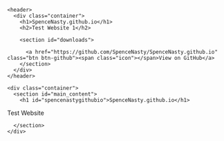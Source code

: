 <!DOCTYPE html>
<html lang="en-US">
  <head>
    <meta charset='utf-8'>
    <meta http-equiv="X-UA-Compatible" content="IE=edge">
    <meta name="viewport" content="width=device-width, initial-scale=1">
    <link rel="stylesheet" href="/assets/css/style.css?v=9ec281abd64a353d14e3120067c1de5024d8072a">

<!-- Begin Jekyll SEO tag v2.5.0 -->
<title>SpenceNasty.github.io | Test Website 1</title>
<meta name="generator" content="Jekyll v3.7.4" />
<meta property="og:title" content="SpenceNasty.github.io" />
<meta property="og:locale" content="en_US" />
<meta name="description" content="Test Website 1" />
<meta property="og:description" content="Test Website 1" />
<link rel="canonical" href="https://spencenasty.github.io/" />
<meta property="og:url" content="https://spencenasty.github.io/" />
<meta property="og:site_name" content="SpenceNasty.github.io" />
<script type="application/ld+json">
{"headline":"SpenceNasty.github.io","@type":"WebSite","url":"https://spencenasty.github.io/","name":"SpenceNasty.github.io","description":"Test Website 1","@context":"http://schema.org"}</script>
<!-- End Jekyll SEO tag -->

  </head>

  <body>

    <header>
      <div class="container">
        <h1>SpenceNasty.github.io</h1>
        <h2>Test Website 1</h2>

        <section id="downloads">
          
          <a href="https://github.com/SpenceNasty/SpenceNasty.github.io" class="btn btn-github"><span class="icon"></span>View on GitHub</a>
        </section>
      </div>
    </header>

    <div class="container">
      <section id="main_content">
        <h1 id="spencenastygithubio">SpenceNasty.github.io</h1>
<p>Test Website</p>

      </section>
    </div>

    
  </body>
</html>
